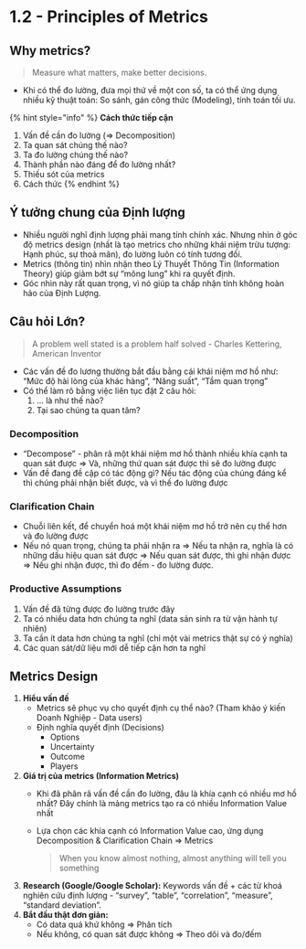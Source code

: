 # 1.2 - Principles of Metrics

## Why metrics?

> Measure what matters, make better decisions.

* Khi có thể đo lường, đưa mọi thứ về một con số, ta có thể ứng dụng nhiều kỹ thuật toán: So sánh, gán công thức \(Modeling\), tính toán tối ưu.

{% hint style="info" %}
**Cách thức tiếp cận**   
1. Vấn đề cần đo lường \(=&gt; Decomposition\)   
2. Ta quan sát chúng thế nào?   
3. Ta đo lường chúng thế nào?   
4. Thành phần nào đáng để đo lường nhất?   
5. Thiếu sót của metrics   
6. Cách thức
{% endhint %}

## Ý tưởng chung của Định lượng

* Nhiều người nghĩ định lượng phải mang tính chính xác. Nhưng nhìn ở góc độ metrics design \(nhất là tạo metrics cho những khái niệm trừu tượng: Hạnh phúc, sự thoả mãn\), đo lường luôn có tính tương đối.
* Metrics \(thông tin\) nhìn nhận theo Lý Thuyết Thông Tin \(Information Theory\) giúp giảm bớt sự “mông lung” khi ra quyết định.
* Góc nhìn này rất quan trọng, vì nó giúp ta chấp nhận tính không hoàn hảo của Định Lượng.

## Câu hỏi Lớn?

> A problem well stated is a problem half solved - Charles Kettering, American Inventor

* Các vấn đề đo lương thường bắt đầu bằng cái khái niệm mơ hồ như: “Mức độ hài lòng của khác hàng”, “Năng suất”, “Tầm quan trọng”
* Có thể làm rõ bằng việc liên tục đặt 2 câu hỏi:
  1. … là như thế nào?
  2. Tại sao chúng ta quan tâm?

### Decomposition

* “Decompose” - phân rã một khái niệm mơ hồ thành nhiều khía cạnh ta quan sát được =&gt; Và, những thứ quan sát được thì sẽ đo lường được
* Vấn đề đang đề cập có tác động gì? Nếu tác động của chúng đáng kể thì chúng phải nhận biết được, và vì thế đo lường được

### Clarification Chain

* Chuỗi liên kết, để chuyển hoá một khái niệm mơ hồ trở nên cụ thể hơn và đo lường được
* Nếu nó quan trọng, chúng ta phải nhận ra =&gt; Nếu ta nhận ra, nghĩa là có những dấu hiệu quan sát được =&gt; Nếu quan sát được, thì ghi nhận được =&gt; Nếu ghi nhận được, thì đo đếm - đo lường được.

### Productive Assumptions

1. Vấn đề đã từng được đo lường trước đây
2. Ta có nhiều data hơn chúng ta nghĩ \(data sản sinh ra từ vận hành tự nhiên\)
3. Ta cần ít data hơn chúng ta nghĩ \(chỉ một vài metrics thật sự có ý nghĩa\)
4. Các quan sát/dữ liệu mới dễ tiếp cận hơn ta nghĩ

## Metrics Design

1. **Hiểu vấn đề**
   * Metrics sẽ phục vụ cho quyết định cụ thể nào? \(Tham khảo ý kiến Doanh Nghiệp - Data users\)
   * Định nghĩa quyết định \(Decisions\)
     * Options
     * Uncertainty
     * Outcome
     * Players
2. **Giá trị của metrics \(Information Metrics\)**
   * Khi đã phân rã vấn đề cần đo lường, đâu là khía cạnh có nhiều mơ hồ nhất? Đây chính là mảng metrics tạo ra có nhiều Information Value nhất 
   * Lựa chọn các khía cạnh có Information Value cao, ứng dụng Decomposition & Clarification Chain =&gt; Metrics

     > When you know almost nothing, almost anything will tell you something
3. **Research \(Google/Google Scholar\):** Keywords vấn đề + các từ khoá nghiên cứu định lượng - “survey”, “table”, “correlation”, “measure”, “standard deviation”.
4. **Bắt đầu thật đơn giản:**
   * Có data quá khứ không =&gt; Phân tích
   * Nếu không, có quan sát được không =&gt; Theo dõi và đo/đếm

